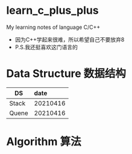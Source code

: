 # learn_c_plus_plus
My learning notes of language C/C++

- 因为C++学起来很难，所以希望自己不要放弃8
- P.S.我还挺喜欢这门语言的

# Data Structure 数据结构

DS|date|
---|:---|
Stack|20210416
Quene|20210416

# Algorithm 算法
